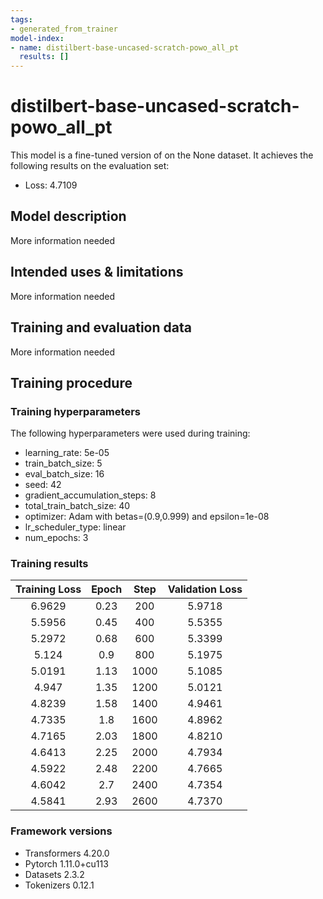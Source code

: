 ```yaml
---
tags:
- generated_from_trainer
model-index:
- name: distilbert-base-uncased-scratch-powo_all_pt
  results: []
---
```


<!-- This model card has been generated automatically according to the information the Trainer had access to. You
should probably proofread and complete it, then remove this comment. -->

# distilbert-base-uncased-scratch-powo_all_pt

This model is a fine-tuned version of [](https://huggingface.co/) on the None dataset.
It achieves the following results on the evaluation set:
- Loss: 4.7109

## Model description

More information needed

## Intended uses & limitations

More information needed

## Training and evaluation data

More information needed

## Training procedure

### Training hyperparameters

The following hyperparameters were used during training:
- learning_rate: 5e-05
- train_batch_size: 5
- eval_batch_size: 16
- seed: 42
- gradient_accumulation_steps: 8
- total_train_batch_size: 40
- optimizer: Adam with betas=(0.9,0.999) and epsilon=1e-08
- lr_scheduler_type: linear
- num_epochs: 3

### Training results

| Training Loss | Epoch | Step | Validation Loss |
|:-------------:|:-----:|:----:|:---------------:|
| 6.9629        | 0.23  | 200  | 5.9718          |
| 5.5956        | 0.45  | 400  | 5.5355          |
| 5.2972        | 0.68  | 600  | 5.3399          |
| 5.124         | 0.9   | 800  | 5.1975          |
| 5.0191        | 1.13  | 1000 | 5.1085          |
| 4.947         | 1.35  | 1200 | 5.0121          |
| 4.8239        | 1.58  | 1400 | 4.9461          |
| 4.7335        | 1.8   | 1600 | 4.8962          |
| 4.7165        | 2.03  | 1800 | 4.8210          |
| 4.6413        | 2.25  | 2000 | 4.7934          |
| 4.5922        | 2.48  | 2200 | 4.7665          |
| 4.6042        | 2.7   | 2400 | 4.7354          |
| 4.5841        | 2.93  | 2600 | 4.7370          |


### Framework versions

- Transformers 4.20.0
- Pytorch 1.11.0+cu113
- Datasets 2.3.2
- Tokenizers 0.12.1
